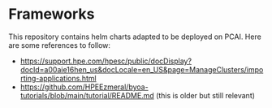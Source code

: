 # Frameworks

This repository contains helm charts adapted to be deployed on PCAI. Here are some references to follow:

- https://support.hpe.com/hpesc/public/docDisplay?docId=a00aie16hen_us&docLocale=en_US&page=ManageClusters/importing-applications.html
- https://github.com/HPEEzmeral/byoa-tutorials/blob/main/tutorial/README.md (this is older but still relevant)
